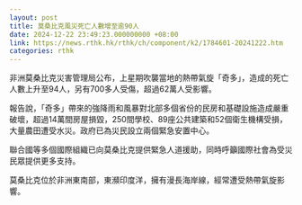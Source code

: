 ```yaml
---
layout: post
title: 莫桑比克風災死亡人數增至逾90人
date: 2024-12-22 23:49:23.000000000 +08:00
link: https://news.rthk.hk/rthk/ch/component/k2/1784601-20241222.htm
categories: rthk
---
```


非洲莫桑比克災害管理局公布，上星期吹襲當地的熱帶氣旋「奇多」，造成的死亡人數上升至94人，另有700多人受傷，超過62萬人受影響。

報告說，「奇多」帶來的強降雨和風暴對北部多個省份的民房和基礎設施造成嚴重破壞，超過14萬間房屋損毀，250間學校、89座公共建築和52個衛生機構受損，大量農田遭受水災。政府已為災民設立兩個緊急安置中心。

聯合國等多個國際組織已向莫桑比克提供緊急人道援助，同時呼籲國際社會為受災民眾提供更多支持。

莫桑比克位於非洲東南部，東瀕印度洋，擁有漫長海岸線，經常遭受熱帶氣旋影響。
